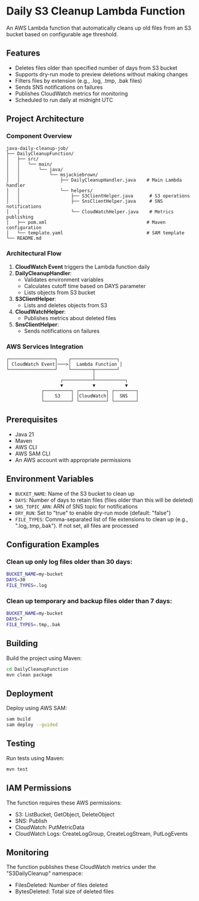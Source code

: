 # Daily S3 Cleanup Lambda Function

An AWS Lambda function that automatically cleans up old files from an S3 bucket based on configurable age threshold.

## Features

- Deletes files older than specified number of days from S3 bucket
- Supports dry-run mode to preview deletions without making changes
- Filters files by extension (e.g., .log, .tmp, .bak files)
- Sends SNS notifications on failures
- Publishes CloudWatch metrics for monitoring
- Scheduled to run daily at midnight UTC

## Project Architecture

### Component Overview
```
java-daily-cleanup-job/
├── DailyCleanupFunction/
│   ├── src/
│   │   └── main/
│   │       └── java/
│   │           └── msjackiebrown/
│   │               ├── DailyCleanupHandler.java    # Main Lambda handler
│   │               └── helpers/
│   │                   ├── S3ClientHelper.java      # S3 operations
│   │                   ├── SnsClientHelper.java     # SNS notifications
│   │                   └── CloudWatchHelper.java    # Metrics publishing
│   ├── pom.xml                                     # Maven configuration
│   └── template.yaml                               # SAM template
└── README.md
```

### Architectural Flow
1. **CloudWatch Event** triggers the Lambda function daily
2. **DailyCleanupHandler**:
   - Validates environment variables
   - Calculates cutoff time based on DAYS parameter
   - Lists objects from S3 bucket
3. **S3ClientHelper**:
   - Lists and deletes objects from S3
4. **CloudWatchHelper**:
   - Publishes metrics about deleted files
5. **SnsClientHelper**:
   - Sends notifications on failures

### AWS Services Integration
```
┌─────────────────┐    ┌─────────────────┐
│ CloudWatch Event│───>│  Lambda Function │
└─────────────────┘    └────────┬────────┘
                                │
                    ┌───────────┴───────────┐
                    ▼           ▼           ▼
             ┌──────────┐ ┌──────────┐ ┌────────┐
             │    S3    │ │CloudWatch│ │  SNS   │
             └──────────┘ └──────────┘ └────────┘
```

## Prerequisites

- Java 21
- Maven
- AWS CLI
- AWS SAM CLI
- An AWS account with appropriate permissions

## Environment Variables

- `BUCKET_NAME`: Name of the S3 bucket to clean up
- `DAYS`: Number of days to retain files (files older than this will be deleted)
- `SNS_TOPIC_ARN`: ARN of SNS topic for notifications
- `DRY_RUN`: Set to "true" to enable dry-run mode (default: "false")
- `FILE_TYPES`: Comma-separated list of file extensions to clean up (e.g., ".log,.tmp,.bak"). If not set, all files are processed

## Configuration Examples

### Clean up only log files older than 30 days:
```sh
BUCKET_NAME=my-bucket
DAYS=30
FILE_TYPES=.log
```

### Clean up temporary and backup files older than 7 days:
```sh
BUCKET_NAME=my-bucket
DAYS=7
FILE_TYPES=.tmp,.bak
```

## Building

Build the project using Maven:

```sh
cd DailyCleanupFunction
mvn clean package
```

## Deployment

Deploy using AWS SAM:

```sh
sam build
sam deploy --guided
```

## Testing

Run tests using Maven:

```sh
mvn test
```

## IAM Permissions

The function requires these AWS permissions:
- S3: ListBucket, GetObject, DeleteObject
- SNS: Publish
- CloudWatch: PutMetricData
- CloudWatch Logs: CreateLogGroup, CreateLogStream, PutLogEvents

## Monitoring

The function publishes these CloudWatch metrics under the "S3DailyCleanup" namespace:
- FilesDeleted: Number of files deleted
- BytesDeleted: Total size of deleted files